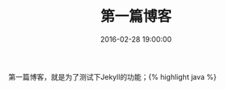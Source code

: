 ﻿---
layout: post
title: 第一篇博客
date: 2016-02-28 19:00:00
---

第一篇博客，就是为了测试下Jekyll的功能；{% highlight java %}